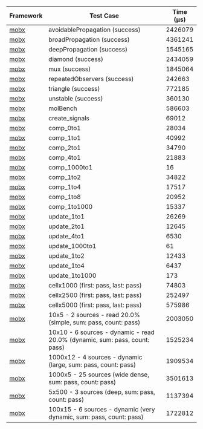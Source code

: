 | Framework | Test Case | Time (μs) |
| --- | --- | --- |
| [mobx](https://github.com/mobxjs/mobx.dart) | avoidablePropagation (success) | 2426079 |
| [mobx](https://github.com/mobxjs/mobx.dart) | broadPropagation (success) | 4361241 |
| [mobx](https://github.com/mobxjs/mobx.dart) | deepPropagation (success) | 1545165 |
| [mobx](https://github.com/mobxjs/mobx.dart) | diamond (success) | 2434059 |
| [mobx](https://github.com/mobxjs/mobx.dart) | mux (success) | 1845064 |
| [mobx](https://github.com/mobxjs/mobx.dart) | repeatedObservers (success) | 242663 |
| [mobx](https://github.com/mobxjs/mobx.dart) | triangle (success) | 772185 |
| [mobx](https://github.com/mobxjs/mobx.dart) | unstable (success) | 360130 |
| [mobx](https://github.com/mobxjs/mobx.dart) | molBench | 586603 |
| [mobx](https://github.com/mobxjs/mobx.dart) | create_signals | 69012 |
| [mobx](https://github.com/mobxjs/mobx.dart) | comp_0to1 | 28034 |
| [mobx](https://github.com/mobxjs/mobx.dart) | comp_1to1 | 40992 |
| [mobx](https://github.com/mobxjs/mobx.dart) | comp_2to1 | 34790 |
| [mobx](https://github.com/mobxjs/mobx.dart) | comp_4to1 | 21883 |
| [mobx](https://github.com/mobxjs/mobx.dart) | comp_1000to1 | 16 |
| [mobx](https://github.com/mobxjs/mobx.dart) | comp_1to2 | 34822 |
| [mobx](https://github.com/mobxjs/mobx.dart) | comp_1to4 | 17517 |
| [mobx](https://github.com/mobxjs/mobx.dart) | comp_1to8 | 20952 |
| [mobx](https://github.com/mobxjs/mobx.dart) | comp_1to1000 | 15337 |
| [mobx](https://github.com/mobxjs/mobx.dart) | update_1to1 | 26269 |
| [mobx](https://github.com/mobxjs/mobx.dart) | update_2to1 | 12645 |
| [mobx](https://github.com/mobxjs/mobx.dart) | update_4to1 | 6530 |
| [mobx](https://github.com/mobxjs/mobx.dart) | update_1000to1 | 61 |
| [mobx](https://github.com/mobxjs/mobx.dart) | update_1to2 | 12433 |
| [mobx](https://github.com/mobxjs/mobx.dart) | update_1to4 | 6437 |
| [mobx](https://github.com/mobxjs/mobx.dart) | update_1to1000 | 173 |
| [mobx](https://github.com/mobxjs/mobx.dart) | cellx1000 (first: pass, last: pass) | 74803 |
| [mobx](https://github.com/mobxjs/mobx.dart) | cellx2500 (first: pass, last: pass) | 252497 |
| [mobx](https://github.com/mobxjs/mobx.dart) | cellx5000 (first: pass, last: pass) | 575986 |
| [mobx](https://github.com/mobxjs/mobx.dart) | 10x5 - 2 sources - read 20.0% (simple, sum: pass, count: pass) | 2003050 |
| [mobx](https://github.com/mobxjs/mobx.dart) | 10x10 - 6 sources - dynamic - read 20.0% (dynamic, sum: pass, count: pass) | 1525234 |
| [mobx](https://github.com/mobxjs/mobx.dart) | 1000x12 - 4 sources - dynamic (large, sum: pass, count: pass) | 1909534 |
| [mobx](https://github.com/mobxjs/mobx.dart) | 1000x5 - 25 sources (wide dense, sum: pass, count: pass) | 3501613 |
| [mobx](https://github.com/mobxjs/mobx.dart) | 5x500 - 3 sources (deep, sum: pass, count: pass) | 1137394 |
| [mobx](https://github.com/mobxjs/mobx.dart) | 100x15 - 6 sources - dynamic (very dynamic, sum: pass, count: pass) | 1722812 |
